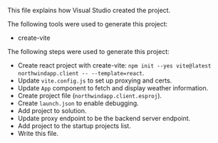 This file explains how Visual Studio created the project.

The following tools were used to generate this project:
- create-vite

The following steps were used to generate this project:
- Create react project with create-vite: `npm init --yes vite@latest northwindapp.client -- --template=react`.
- Update `vite.config.js` to set up proxying and certs.
- Update `App` component to fetch and display weather information.
- Create project file (`northwindapp.client.esproj`).
- Create `launch.json` to enable debugging.
- Add project to solution.
- Update proxy endpoint to be the backend server endpoint.
- Add project to the startup projects list.
- Write this file.
